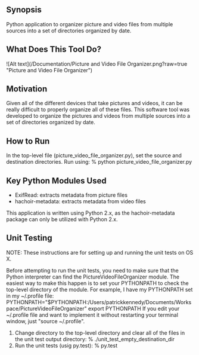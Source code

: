 ## Synopsis

Python application to organizer picture and video files from multiple sources into a set of directories organized by date.

## What Does This Tool Do?
![Alt text](/Documentation/Picture and Video File Organizer.png?raw=true "Picture and Video File Organizer")

## Motivation

Given all of the different devices that take pictures and videos, it can be really difficult to properly organize all of these files.  This software tool was developed to organize the pictures and videos from multiple sources into a set of directories organized by date.

## How to Run

In the top-level file (picture_video_file_organizer.py), set the source and destination directories.  Run using:
    % python picture_video_file_organizer.py

## Key Python Modules Used

- ExifRead: extracts metadata from picture files
- hachoir-metadata: extracts metadata from video files

This application is written using Python 2.x, as the hachoir-metadata package can only be utilized with Python 2.x.

## Unit Testing

NOTE: These instructions are for setting up and running the unit tests on OS X.

Before attempting to run the unit tests, you need to make sure that the Python interpreter can find the PictureVideoFileOrganizer module.  The easiest way to make this happen is to set your PYTHONPATH to check the top-level directory of the module.  For example, I have my PYTHONPATH set in my ~/.profile file:
    PYTHONPATH="$PYTHONPATH:/Users/patrickkennedy/Documents/Workspace/PictureVideoFileOrganizer"
    export PYTHONPATH
If you edit your ~/.profile file and want to implement it without restarting your terminal window, just "source ~/.profile".

1. Change directory to the top-level directory and clear all of the files in the unit test output directory:
    % ./unit_test_empty_destination_dir
2. Run the unit tests (usig py.test):
    % py.test
